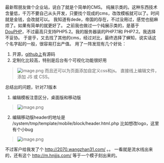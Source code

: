 最新帮朋友做个企业站，说白了就是个简单的CMS。
纯展示类的。这种东西技术含量低，千万不要自己从头开发，只要找个现成的cms，改改模板就可以了。时间就是金钱，会改就可以。
我知道有dede，帝国的存在，不过没用过，感觉也挺麻烦了。如果有简单的就更好了。
之前我也做过一个纯展示类的，是基于 [DouPHP](http://www.douco.com/)，不过最高只支持PHP5.2。我的服务器装的PHP7.1和 PHP7.2。我选择不妥协。
于是乎，又去找了其他的cms，经过对比，最终选择了蝉知，说实话这个名字起的一般，很容易打出产值。
用了一阵发现有几个好处：
1. 开源，[github上](https://github.com/easysoft/zsite)有源码
2. 定制化比较高，特别是后台有个可视化功能很好用
> ![image.png](https://upload-images.jianshu.io/upload_images/71414-7b71d56062f8cb30.png?imageMogr2/auto-orient/strip%7CimageView2/2/w/1240)
而且还可以为页面添加自定义css和js。
直接线上编辑文件，添加 JS 或 CSS。

总结出的问题，针对7.1版本
1. 编辑模板注意区分，桌面版和移动版
> ![image.png](https://upload-images.jianshu.io/upload_images/71414-6c72fd2d39a4097e.png?imageMogr2/auto-orient/strip%7CimageView2/2/w/1240)
2. 编辑移动版header的地址是 /system/tmp/template/mobile/block/header.html.php
比如想改logo，这里有个小bug
> ![image.png](https://upload-images.jianshu.io/upload_images/71414-fe4331ac694168d9.png?imageMogr2/auto-orient/strip%7CimageView2/2/w/1240)

不过客户给我发了个 http://2070.wangzhan31.com/ 。。
一看就是流水线出来的，还有这个 http://m.hnjjjs.com/ 等于一个模子刻出来的。


